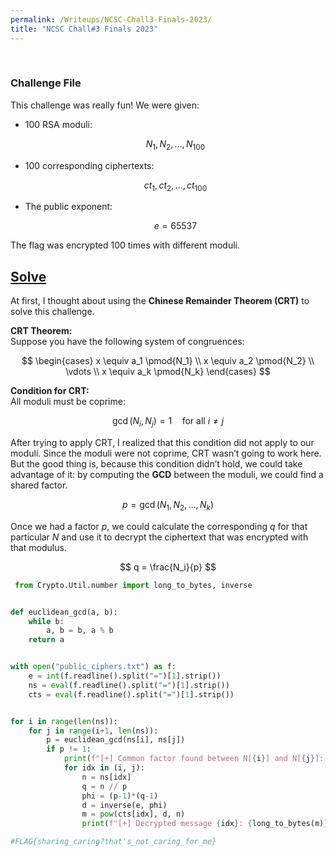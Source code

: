 ```yaml
---
permalink: /Writeups/NCSC-Chall3-Finals-2023/
title: "NCSC Chall#3 Finals 2023"
---
```

<br>

<script type="text/javascript" async
  src="https://cdn.jsdelivr.net/npm/mathjax@3/es5/tex-mml-chtml.js">
</script>

<h3>
  <a href="assets/images/files/public_ciphers.txt" download style="text-decoration: none; color: inherit;">
    Challenge File
  </a>
</h3>

This challenge was really fun! We were given:  

- 100 RSA moduli:

  $$
  N_1, N_2, \dots, N_{100}
  $$

- 100 corresponding ciphertexts:
  
  $$
  ct_1, ct_2, \dots, ct_{100}
  $$

- The public exponent:
  
  $$
  e = 65537
  $$

The flag was encrypted 100 times with different moduli.

## <a href="#solve-code">Solve</a>

At first, I thought about using the **Chinese Remainder Theorem (CRT)** to solve this challenge.

 **CRT Theorem:**  
Suppose you have the following system of congruences:  

$$
\begin{cases}
x \equiv a_1 \pmod{N_1} \\
x \equiv a_2 \pmod{N_2} \\
\vdots \\
x \equiv a_k \pmod{N_k}
\end{cases}
$$  

**Condition for CRT:**  
All moduli must be coprime:  

$$
\gcd(N_i, N_j) = 1 \quad \text{for all } i \neq j
$$


After trying to apply CRT, I realized that this condition did not apply to our moduli. Since the moduli were not coprime, CRT wasn’t going to work here.  
But the good thing is, because this condition didn’t hold, we could take advantage of it: by computing the **GCD** between the moduli, we could find a shared factor. 

$$
p = \gcd(N_1, N_2, \dots, N_k)
$$


Once we had a factor $p$, we could calculate the corresponding $q$ for that particular $N$ and use it to decrypt the ciphertext that was encrypted with that modulus.

$$
q = \frac{N_i}{p}
$$


<p id="solve-code"></p>

```python
 from Crypto.Util.number import long_to_bytes, inverse


def euclidean_gcd(a, b):
    while b:
        a, b = b, a % b
    return a


with open("public_ciphers.txt") as f:
    e = int(f.readline().split("=")[1].strip())
    ns = eval(f.readline().split("=")[1].strip())
    cts = eval(f.readline().split("=")[1].strip())


for i in range(len(ns)):
    for j in range(i+1, len(ns)):
        p = euclidean_gcd(ns[i], ns[j])
        if p != 1:
            print(f"[+] Common factor found between N[{i}] and N[{j}]: p = {p}")
            for idx in (i, j):
                n = ns[idx]
                q = n // p
                phi = (p-1)*(q-1)
                d = inverse(e, phi)
                m = pow(cts[idx], d, n)
                print(f"[+] Decrypted message {idx}: {long_to_bytes(m)}")

#FLAG{sharing_caring?that's_not_caring_for_me}
```



